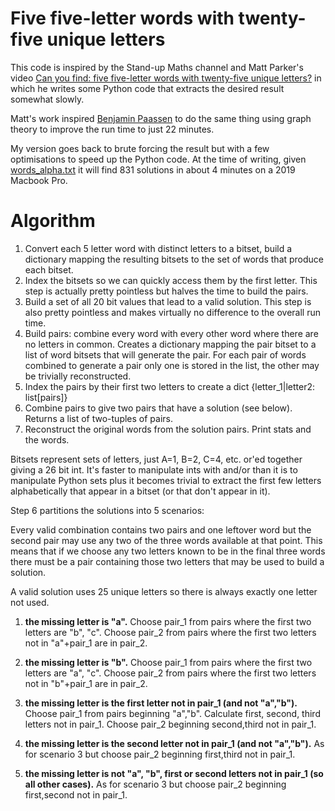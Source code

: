 # Five five-letter words with twenty-five unique letters

This code is inspired by the Stand-up Maths channel and Matt Parker's video 
[Can you find: five five-letter words with twenty-five unique letters?](https://youtu.be/_-AfhLQfb6w)
in which he writes some Python code that extracts the desired result somewhat slowly.

Matt's work inspired [Benjamin Paassen](https://gitlab.com/bpaassen/five_clique) to do the same thing using
graph theory to improve the run time to just 22 minutes.

My version goes back to brute forcing the result but with a few optimisations to speed up the Python code.
At the time of writing, given [words_alpha.txt](https://github.com/dwyl/english-words) it will find 831 solutions
in about 4 minutes on a 2019 Macbook Pro.

Algorithm
=========

1. Convert each 5 letter word with distinct letters to a bitset, build a dictionary mapping the resulting bitsets to 
   the set of words that produce each bitset.
2. Index the bitsets so we can quickly access them by the first letter. This step is actually pretty pointless
   but halves the time to build the pairs.
3. Build a set of all 20 bit values that lead to a valid solution. This step is also pretty pointless and makes
   virtually no difference to the overall run time.
4. Build pairs: combine every word with every other word where there are no letters in common. 
   Creates a dictionary mapping the pair bitset to a list of word bitsets that will generate the pair. For each pair
   of words combined to generate a pair only one is stored in the list, the other may be trivially reconstructed.
5. Index the pairs by their first two letters to create a dict {letter_1|letter2: list[pairs]}
6. Combine pairs to give two pairs that have a solution (see below). Returns a list of two-tuples of pairs.
7. Reconstruct the original words from the solution pairs. Print stats and the words.

Bitsets represent sets of letters, just A=1, B=2, C=4, etc. or'ed together giving a 26 bit int.
It's faster to manipulate ints with and/or than it is to manipulate Python sets plus it becomes trivial to extract
the first few letters alphabetically that appear in a bitset (or that don't appear in it).

Step 6 partitions the solutions into 5 scenarios:

Every valid combination contains two pairs and one leftover word but the second pair may use any 
two of the three words available at that point. This means that if we choose any two letters known 
to be in the final three words there must be a pair containing those two letters that may be used 
to build a solution.

A valid solution uses 25 unique letters so there is always exactly one letter not used.

1. **the missing letter is "a".** Choose pair_1 from pairs where the first two letters are "b", "c". 
   Choose pair_2 from pairs where the first two letters not in "a"+pair_1 are in pair_2.

2. **the missing letter is "b".** Choose pair_1 from pairs where the first two letters are "a", "c". 
   Choose pair_2 from pairs where the first two letters not in "b"+pair_1 are in pair_2.

3. **the missing letter is the first letter not in pair_1 (and not "a","b").**
   Choose pair_1 from pairs beginning "a","b". Calculate first, second, third letters not in pair_1. 
   Choose pair_2 beginning second,third not in pair_1.

4. **the missing letter is the second letter not in pair_1 (and not "a","b").**
   As for scenario 3 but choose pair_2 beginning first,third not in pair_1.

5. **the missing letter is not "a", "b", first or second letters not in pair_1 (so all other cases).**
   As for scenario 3 but choose pair_2 beginning first,second not in pair_1.
